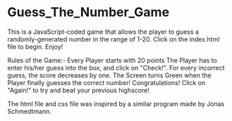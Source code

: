 # Guess_The_Number_Game
This is a JavaScript-coded game that allows the player to guess a randomly-generated number in the range of 1-20. 
Click on the index.html file to begin.
Enjoy!

Rules of the Game:-
Every Player starts with 20 points
The Player has to enter his/her guess into the box, and click on "Check!".
For every incorrect guess, the score decreases by one.
The Screen turns Green when the Player finally guesses the correct number!
Congratulations! Click on "Again!" to try and beat your previous highscore!

The html file and css file was inspired by a similar program made by Jonas Schmedtmann.
